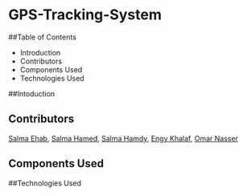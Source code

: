 # GPS-Tracking-System

##Table of Contents
- Introduction
- Contributors
- Components Used
- Technologies Used

##Intoduction

## Contributors
[Salma Ehab](https://github.com/salmaehab), [Salma Hamed](https://github.com/Salma-Hamed), [Salma Hamdy](https://github.com/salma39), [Engy Khalaf](), [Omar Nasser](https://github.com/omarelshamy12)

## Components Used

##Technologies Used
